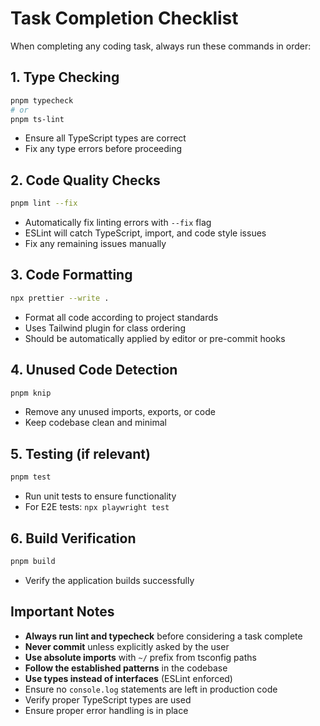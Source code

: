 # Task Completion Checklist

When completing any coding task, always run these commands in order:

## 1. Type Checking
```bash
pnpm typecheck
# or
pnpm ts-lint
```
- Ensure all TypeScript types are correct
- Fix any type errors before proceeding

## 2. Code Quality Checks
```bash
pnpm lint --fix
```
- Automatically fix linting errors with `--fix` flag
- ESLint will catch TypeScript, import, and code style issues
- Fix any remaining issues manually

## 3. Code Formatting
```bash
npx prettier --write .
```
- Format all code according to project standards
- Uses Tailwind plugin for class ordering
- Should be automatically applied by editor or pre-commit hooks

## 4. Unused Code Detection
```bash
pnpm knip
```
- Remove any unused imports, exports, or code
- Keep codebase clean and minimal

## 5. Testing (if relevant)
```bash
pnpm test
```
- Run unit tests to ensure functionality
- For E2E tests: `npx playwright test`

## 6. Build Verification
```bash
pnpm build
```
- Verify the application builds successfully

## Important Notes
- **Always run lint and typecheck** before considering a task complete
- **Never commit** unless explicitly asked by the user
- **Use absolute imports** with `~/` prefix from tsconfig paths
- **Follow the established patterns** in the codebase
- **Use types instead of interfaces** (ESLint enforced)
- Ensure no `console.log` statements are left in production code
- Verify proper TypeScript types are used
- Ensure proper error handling is in place